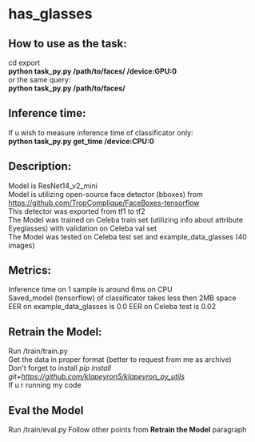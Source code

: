 # has_glasses

## How to use as the task:
cd export  
**python task_py.py /path/to/faces/ /device:GPU:0**  
or the same query:  
**python task_py.py /path/to/faces/**  

## Inference time:
If u wish to measure inference time of classificator only:  
**python task_py.py get_time /device:CPU:0**  

## Description:
Model is ResNet14_v2_mini  
Model is utilizing open-source face detector (bboxes) from https://github.com/TropComplique/FaceBoxes-tensorflow  
This detector was exported from tf1 to tf2  
The Model was trained on Celeba train set (utilizing info about attribute Eyeglasses) with validation on Celeba val set  
The Model was tested on Celeba test set and example_data_glasses (40 images)  

## Metrics:
Inference time on 1 sample is around 6ms on CPU  
Saved_model (tensorflow) of classificator takes less then 2MB space  
EER on example_data_glasses is 0.0
EER on Celeba test is 0.02

## Retrain the Model:
Run /train/train.py  
Get the data in proper format (better to request from me as archive)  
Don't forget to install *pip install git+https://github.com/klapeyron5/klapeyron_py_utils*  
If u r running my code  

## Eval the Model
Run /train/eval.py
Follow other points from **Retrain the Model** paragraph  
